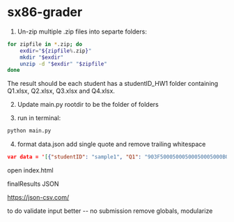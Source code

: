 # sx86-grader

1. Un-zip multiple .zip files into separte folders:

```bash
for zipfile in *.zip; do
    exdir="${zipfile%.zip}"
    mkdir "$exdir"
    unzip -d "$exdir" "$zipfile"
done
```  
  The result should be each student has a studentID_HW1 folder containing Q1.xlsx, Q2.xlsx, Q3.xlsx and Q4.xlsx.

2. Update main.py rootdir to be the folder of folders

3. run in terminal:
```bash
python main.py
```

4. format data.json
add single quote and remove trailing whitespace
```json
var data = '[{"studentID": "sample1", "Q1": "903F50005000500050005000B0000000", "Q2": "900A904F908490C3B002B043900A904F9100C080C0C15082510351035103B002B0440000", "Q3": "90049043908690C29101B1001004B1011004B1021004B10390019042908390C4C000C041C082C0C3A10091418045403A50041005203560835002905EB0400000", "Q4": "901B9043B0409003C000904790808002403C90818002403C90828002403C90828002403C90848002403C90858002403C90868002403C6001202590D6B0C00000"}, {"studentID": "sample2", "Q1": "9000904090a090ff5003100180423023b0000000", "Q2": "90019042908a90cfb080b0c1c002c043910091425000b080500110048105302bb0c00000", "Q3": "90019042b00190029045b00190039047b00190049041b0019101c0049142c045908090c050c01002808130319103c0049144c045600150c0901eb0030000", "Q4": "900b9043b0409043c001908790d690408040403d90418040403d90428040403d90438040403d90448040403d90458040403d90468040403d60022026b0c10000"}]'
```

open index.html

finalResults JSON

https://json-csv.com/

to do
validate input better -- no submission
remove globals, modularize